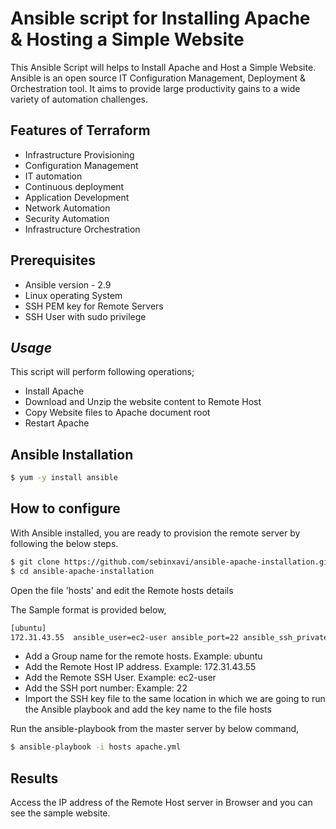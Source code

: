 # Ansible script for Installing Apache & Hosting a Simple Website

This Ansible Script will helps to Install Apache and Host a Simple Website. Ansible is an open source IT Configuration Management, Deployment & Orchestration tool. It aims to provide large productivity gains to a wide variety of automation challenges.

## Features of Terraform

- Infrastructure Provisioning
- Configuration Management
- IT automation
- Continuous deployment
- Application Development
- Network Automation
- Security Automation
- Infrastructure Orchestration 

## Prerequisites
- Ansible version - 2.9
- Linux operating System
- SSH PEM key for Remote Servers
- SSH User with sudo privilege

## _Usage_

This script will perform following operations;

- Install Apache
- Download and Unzip the website content to Remote Host
- Copy Website files to Apache document root
- Restart Apache

## Ansible Installation

```sh
$ yum -y install ansible
```

## How to configure

With Ansible installed, you are ready to provision the remote server by following the below steps.

```sh
$ git clone https://github.com/sebinxavi/ansible-apache-installation.git
$ cd ansible-apache-installation
```

Open the file 'hosts' and edit the Remote hosts details

The Sample format is provided below,

```sh
[ubuntu]
172.31.43.55  ansible_user=ec2-user ansible_port=22 ansible_ssh_private_key_file="ubuntu.pem"
```

- Add a Group name for the remote hosts. Example: ubuntu
- Add the Remote Host IP address. Example: 172.31.43.55
- Add the Remote SSH User. Example: ec2-user
- Add the SSH port number: Example: 22
- Import the SSH key file to the same location in which we are going to run the Ansible playbook and add the key name to the file hosts

Run the ansible-playbook from the master server by below command,

```sh
$ ansible-playbook -i hosts apache.yml
```

## Results

Access the IP address of the Remote Host server in Browser and you can see the sample website.
